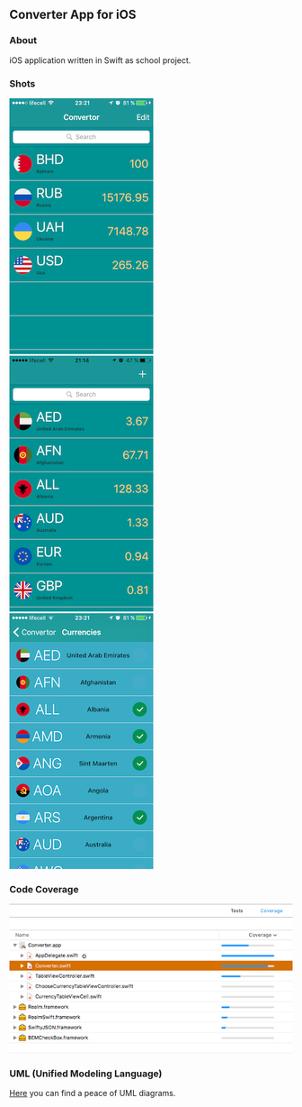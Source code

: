 ## Converter App for iOS

### About

iOS application written in Swift as school project.

### Shots

![main1](source/1.png)
![main2](source/2.png)
![main3](source/3.png)

### Code Coverage

![Coverage](source/coverage.png)

### UML (Unified Modeling Language)
[Here](https://github.com/ashanaakh/converter/tree/master/UML) you can find a peace of UML diagrams.
